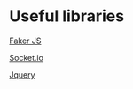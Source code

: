# Useful libraries

[Faker JS](https://fakerjs.dev/guide/)

[Socket.io](https://socket.io/docs/v4/client-installation/)

[Jquery](https://api.jquery.com/)